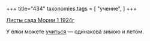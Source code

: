 +++
title="434"
taxonomies.tags = [
 "учение",
]
+++

[Листы сада Мории 1 1924г](/agni/1924)

У ёлки можете [учиться](/tags/учение) — одинакова зимою и летом.   

